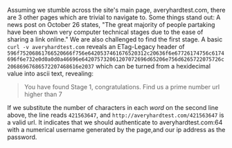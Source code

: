 Assuming we stumble across the site's main page, averyhardtest.com, there are 3 other pages which are trivial to navigate to. Some things stand out: A news post on October 26 states, "The great majority of people partaking have been shown very computer technical stages due to the ease of sharing a link online."
We are also challenged to find the first stage. A basic `curl -v averyhardtest.com`
reveals an ETag-Legacy header of `596f75206861766520666f756e6420537461676520312c20636f6e67726174756c6174696f6e732e0d0a0d0a46696e642075732061207072696d65206e756d6265722075726c20686967686572207468616e2037` which can be turned from a hexidecimal value into ascii text, revealing:
> You have found Stage 1, congratulations. Find us a prime number url higher than 7

If we substitute the number of characters in each *word* on the second line above, the line reads `421563647`, and `http://averyhardtest.com/421563647` is a valid url. It indicates that we should authenticate to averyhardtest.com:64 with a numerical username generated by the page,and our ip address as the password.
